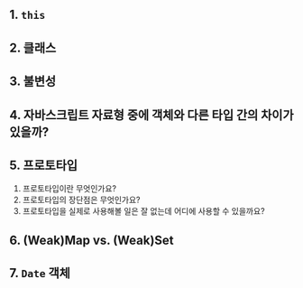 ## 1. `this`

## 2. 클래스

## 3. 불변성

## 4. 자바스크립트 자료형 중에 객체와 다른 타입 간의 차이가 있을까?

## 5. 프로토타입

1. 프로토타입이란 무엇인가요?
2. 프로토타입의 장단점은 무엇인가요?
3. 프로토타입을 실제로 사용해볼 일은 잘 없는데 어디에 사용할 수 있을까요?

## 6. (Weak)Map vs. (Weak)Set

## 7. `Date` 객체

